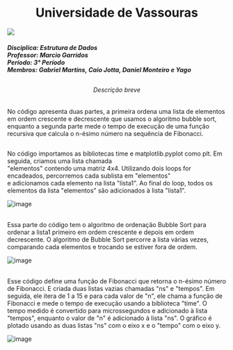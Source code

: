 <h1 align="center"> Universidade de Vassouras</h1>
<img src="https://universidadedevassouras.edu.br/wp-content/uploads/2021/12/logo_horizontal_univasso.svg">

<h5>Disciplica: Estrutura de Dados<br>
Professor: Marcio Garridos<br>
Período: 3° Período<br>
Membros: Gabriel Martins, Caio Jotta, Daniel Monteiro e Yago</h5>

##
<h6 align="center">Descrição breve</h6>
<p>No código apresenta duas partes, a primeira ordena uma lista de elementos em ordem crescente e decrescente que usamos o algoritmo bubble sort,
  enquanto a segunda parte mede o tempo de execução de uma função recursiva que calcula o n-ésimo número na sequência de Fibonacci.</p>

##
<p>No código importamos as bibliotecas time e matplotlib.pyplot como plt. Em seguida, criamos uma lista chamada<br> "elementos" contendo uma matriz 4x4. Utilizando dois loops for encadeados, percorremos cada sublista em "elementos"<br> e adicionamos cada elemento na lista "lista1". Ao final do loop, todos os elementos da lista "elementos" são adicionados à lista "lista1".</p>

![image](https://user-images.githubusercontent.com/108537753/228912571-7e4129ad-fe47-4eec-b6f5-e5aa7e775803.png)
<br><br>

<p>Essa parte do código tem o algoritmo de ordenação Bubble Sort para ordenar a lista1 primeiro em ordem crescente e depois em ordem decrescente.
O algoritmo de Bubble Sort percorre a lista várias vezes, comparando cada elementos e trocando se estiver fora de ordem. 
  
![image](https://user-images.githubusercontent.com/108537753/228917482-3faa32d4-262e-4671-b7a3-0d99824110af.png)
<br><br>
  
<p>Esse código define uma função de Fibonacci que retorna o n-ésimo número de Fibonacci. E criada duas listas vazias chamadas "ns" e "tempos". Em seguida, ele itera de 1 a 15 e para cada valor de "n", ele chama a função de Fibonacci e mede o tempo de execução usando a biblioteca "time". O tempo medido é convertido para microssegundos e adicionado à lista "tempos", enquanto o valor de "n" é adicionado à lista "ns". O gráfico é plotado usando as duas listas "ns" com o eixo x e o "tempo" com o eixo y.</p>

![image](https://user-images.githubusercontent.com/108537753/228919181-408621d7-a363-4f11-ab4d-1e79fa8de7cc.png)
##
